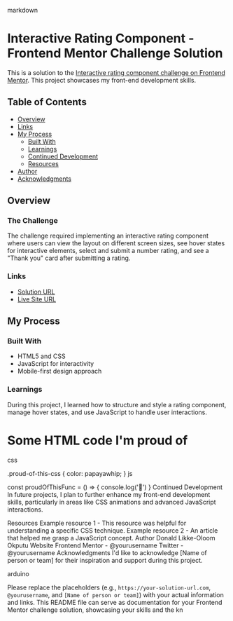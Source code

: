 markdown

# Interactive Rating Component - Frontend Mentor Challenge Solution

This is a solution to the [Interactive rating component challenge on Frontend Mentor](https://www.frontendmentor.io/challenges/interactive-rating-component-koxpeBUmI). This project showcases my front-end development skills.

## Table of Contents

- [Overview](#overview)
- [Links](#links)
- [My Process](#my-process)
  - [Built With](#built-with)
  - [Learnings](#learnings)
  - [Continued Development](#continued-development)
  - [Resources](#resources)
- [Author](#author)
- [Acknowledgments](#acknowledgments)

## Overview

### The Challenge

The challenge required implementing an interactive rating component where users can view the layout on different screen sizes, see hover states for interactive elements, select and submit a number rating, and see a "Thank you" card after submitting a rating.

### Links

- [Solution URL](https://your-solution-url.com)
- [Live Site URL](https://your-live-site-url.com)

## My Process

### Built With

- HTML5 and CSS
- JavaScript for interactivity
- Mobile-first design approach

### Learnings

During this project, I learned how to structure and style a rating component, manage hover states, and use JavaScript to handle user interactions.


<h1>Some HTML code I'm proud of</h1>
css

.proud-of-this-css {
  color: papayawhip;
}
js

const proudOfThisFunc = () => {
  console.log('🎉')
}
Continued Development
In future projects, I plan to further enhance my front-end development skills, particularly in areas like CSS animations and advanced JavaScript interactions.

Resources
Example resource 1 - This resource was helpful for understanding a specific CSS technique.
Example resource 2 - An article that helped me grasp a JavaScript concept.
Author
Donald Likke-Oloom Okputu
Website
Frontend Mentor - @yourusername
Twitter - @yourusername
Acknowledgments
I'd like to acknowledge [Name of person or team] for their inspiration and support during this project.

arduino


Please replace the placeholders (e.g., `https://your-solution-url.com`, `@yourusername`, and `[Name of person or team]`) with your actual information and links. This README file can serve as documentation for your Frontend Mentor challenge solution, showcasing your skills and the kn